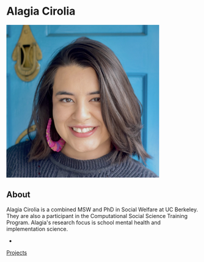 # Alagia Cirolia
<img src="./images/alagia.jpg" alt="Picture of Alagia Cirolia" width="400"/>

## About

Alagia Cirolia is a combined MSW and PhD in Social Welfare at UC Berkeley.  They are also a participant in the Computational Social Science Training Program.  Alagia's research focus is school mental health and implementation science.

-

[Projects](./projects.md)